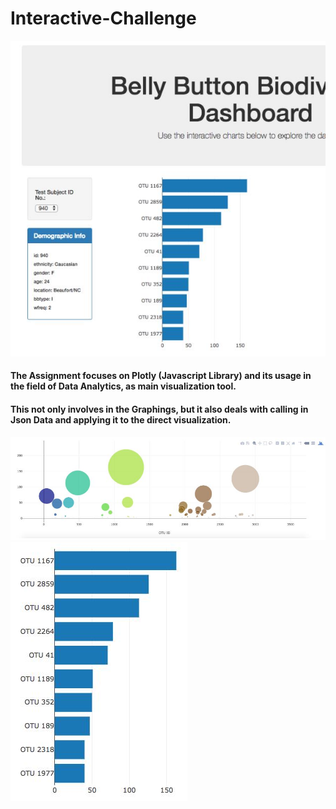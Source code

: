 # Interactive-Challenge

![OverallPage](/photo/page.jpg)

#### The Assignment focuses on Plotly (Javascript Library) and its usage in the field of Data Analytics, as main visualization tool. 
#### This not only involves in the Graphings, but it also deals with calling in Json Data and applying it to the direct visualization.

![circle](/photo/circle.jpg)
![Histogram](/photo/Histogram.jpg)
